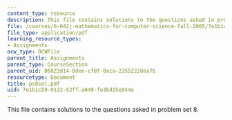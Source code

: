 ```yaml
---
content_type: resource
description: This file contains solutions to the questions asked in problem set 8.
file: /courses/6-042j-mathematics-for-computer-science-fall-2005/7e1b1cb9913252ffa049fe3bd15e944e_ps8sol.pdf
file_type: application/pdf
learning_resource_types:
- Assignments
ocw_type: OCWFile
parent_title: Assignments
parent_type: CourseSection
parent_uid: 06023d14-8dee-cf8f-0aca-2355222dea7b
resourcetype: Document
title: ps8sol.pdf
uid: 7e1b1cb9-9132-52ff-a049-fe3bd15e944e
---
```

This file contains solutions to the questions asked in problem set 8.

